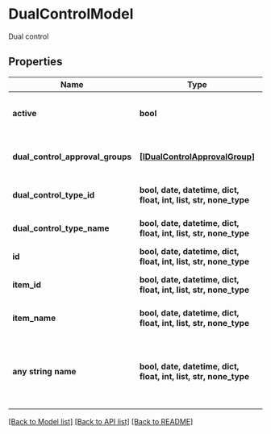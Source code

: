 # DualControlModel

Dual control

## Properties
Name | Type | Description | Notes
------------ | ------------- | ------------- | -------------
**active** | **bool** | Whether this dual control is active | [optional] 
**dual_control_approval_groups** | [**[IDualControlApprovalGroup]**](IDualControlApprovalGroup.md) | Dual control approval groups | [optional] 
**dual_control_type_id** | **bool, date, datetime, dict, float, int, list, str, none_type** | Dual control type ID | [optional] 
**dual_control_type_name** | **bool, date, datetime, dict, float, int, list, str, none_type** | Dual control type name | [optional] 
**id** | **bool, date, datetime, dict, float, int, list, str, none_type** | Dual control ID | [optional] 
**item_id** | **bool, date, datetime, dict, float, int, list, str, none_type** | Dual control item ID | [optional] 
**item_name** | **bool, date, datetime, dict, float, int, list, str, none_type** | Dual control item name | [optional] 
**any string name** | **bool, date, datetime, dict, float, int, list, str, none_type** | any string name can be used but the value must be the correct type | [optional]

[[Back to Model list]](../README.md#documentation-for-models) [[Back to API list]](../README.md#documentation-for-api-endpoints) [[Back to README]](../README.md)


